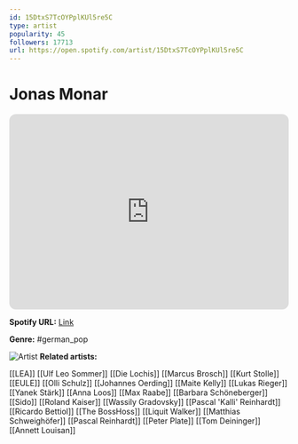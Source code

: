 ```yaml
---
id: 15DtxS7TcOYPplKUl5re5C
type: artist
popularity: 45
followers: 17713
url: https://open.spotify.com/artist/15DtxS7TcOYPplKUl5re5C
---
```

# Jonas Monar

<iframe style="border-radius:12px" src="https://open.spotify.com/embed/artist/15DtxS7TcOYPplKUl5re5C" width="100%" height="352" frameBorder="0" allowfullscreen="" allow="autoplay; clipboard-write; encrypted-media; fullscreen; picture-in-picture" loading="lazy"></iframe>

**Spotify URL:** [Link](https://open.spotify.com/artist/15DtxS7TcOYPplKUl5re5C)

**Genre:**  #german_pop

![Artist](https://i.scdn.co/image/ab6761610000e5eb0d4a57c26cc77efc70c303d8)
**Related artists:**

[[LEA]]
[[Ulf Leo Sommer]]
[[Die Lochis]]
[[Marcus Brosch]]
[[Kurt Stolle]]
[[EULE]]
[[Olli Schulz]]
[[Johannes Oerding]]
[[Maite Kelly]]
[[Lukas Rieger]]
[[Yanek Stärk]]
[[Anna Loos]]
[[Max Raabe]]
[[Barbara Schöneberger]]
[[Sido]]
[[Roland Kaiser]]
[[Wassily Gradovsky]]
[[Pascal 'Kalli' Reinhardt]]
[[Ricardo Bettiol]]
[[The BossHoss]]
[[Liquit Walker]]
[[Matthias Schweighöfer]]
[[Pascal Reinhardt]]
[[Peter Plate]]
[[Tom Deininger]]
[[Annett Louisan]]
